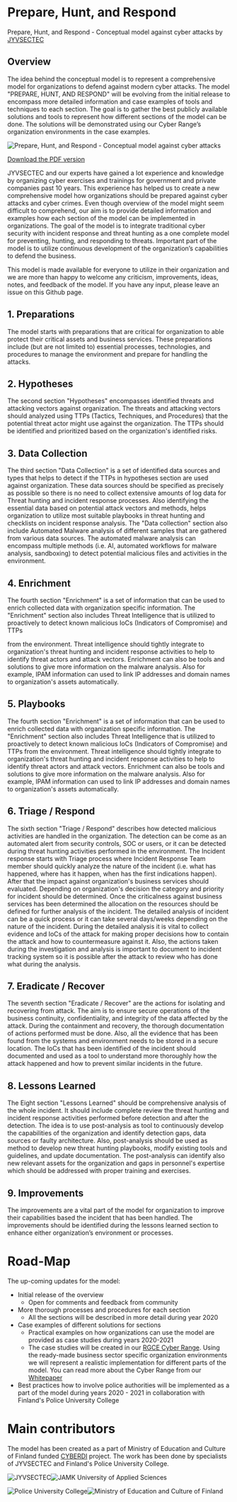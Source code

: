 # Prepare, Hunt, and Respond
Prepare, Hunt, and Respond - Conceptual model against cyber attacks by [JYVSECTEC](https://jyvsectec.fi)

## Overview
The idea behind the conceptual model is to represent a comprehensive model for organizations to defend against modern cyber attacks. The model "PREPARE, HUNT, AND RESPOND" will be evolving from the initial release to encompass more detailed information and case examples of tools and techniques to each section. The goal is to gather the best publicly available solutions and tools to represent how different sections of the model can be done. The solutions will be demonstrated using our Cyber Range’s organization environments in the case examples.

![Prepare, Hunt, and Respond - Conceptual model against cyber attacks](https://github.com/JYVSECTEC/PHR-model/raw/master/images/Prepare_Hunt_Respond.png "Prepare, Hunt, and Respond - Conceptual model against cyber attacks")

[Download the PDF version](https://github.com/JYVSECTEC/PHR-model/raw/master/Prepare_Hunt_Respond_Poster.pdf)

JYVSECTEC and our experts have gained a lot experience and knowledge by organizing cyber exercises and trainings for government and private companies past 10 years. This experience has helped us to create a new comprehensive model how organizations should be prepared against cyber attacks and cyber crimes. Even though overview of the model might seem difficult to comprehend, our aim is to provide detailed information and examples how each section of the model can be implemented in organizations. The goal of the model is to integrate traditional cyber security with incident response and threat hunting as a one complete model for preventing, hunting, and responding to threats. Important part of the model is to utilize continuous development of the organization’s capabilities to defend the business.

This model is made available for everyone to utilize in their organization and we are more than happy to welcome any criticism, improvements, ideas, notes, and feedback of the model. If you have any input, please leave an issue on this Github page.

## 1. Preparations
The model starts with preparations that are critical for organization to able protect their critical assets and business services. These preparations include (but are not limited to) essential processes, technologies, and procedures to manage the environment and prepare for handling the attacks.

## 2. Hypotheses
The second section "Hypotheses" encompasses identified threats and attacking vectors against organization. The threats and attacking vectors should analyzed using TTPs (Tactics, Techniques, and Procedures) that the potential threat actor might use against the organization. The TTPs should be identified and prioritized based on the organization's identified risks.

## 3. Data Collection
The third section "Data Collection" is a set of identified data sources and types that helps to detect if the TTPs in hypotheses section are used against organization. These data sources should be specified as precisely as possible so there is no need to collect extensive amounts of log data for Threat hunting and incident response processes. Also identifying the essential data based on potential attack vectors and methods, helps organization to utilize most suitable playbooks in threat hunting and checklists on incident response analysis. The "Data collection" section also include Automated Malware analysis of different samples that are gathered from various data sources. The automated malware analysis can encompass multiple methods (i.e. AI, automated workflows for malware analysis, sandboxing) to detect potential malicious files and activities in the environment.

## 4. Enrichment
The fourth section "Enrichment" is a set of information that can be used to enrich collected data with organization specific information. The "Enrichment" section also includes Threat Intelligence that is utilized to proactively to detect known malicious IoCs (Indicators of Compromise) and TTPs

from the environment. Threat intelligence should tightly integrate to organization's threat hunting and incident response activities to help to identify threat actors and attack vectors. Enrichment can also be tools and solutions to give more information on the malware analysis. Also for example, IPAM information can used to link IP addresses and domain names to organization's assets automatically.

## 5. Playbooks
The fourth section "Enrichment" is a set of information that can be used to enrich collected data with organization specific information. The "Enrichment" section also includes Threat Intelligence that is utilized to proactively to detect known malicious IoCs (Indicators of Compromise) and TTPs from the environment. Threat intelligence should tightly integrate to organization's threat hunting and incident response activities to help to identify threat actors and attack vectors. Enrichment can also be tools and solutions to give more information on the malware analysis. Also for example, IPAM information can used to link IP addresses and domain names to organization's assets automatically.

## 6. Triage / Respond
The sixth section "Triage / Respond" describes how detected malicious activities are handled in the organization. The detection can be come as an automated alert from security controls, SOC or users, or it can be detected during threat hunting activities performed in the environment. The Incident response starts with Triage process where Incident Response Team member should quickly analyze the nature of the incident (i.e. what has happened, where has it happen, when has the first indications happen). After that the impact against organization's business services should evaluated. Depending on organization's decision the category and priority for incident should be determined. Once the criticalness against business services has been determined the allocation on the resources should be defined for further analysis of the incident. The detailed analysis of incident can be a quick process or it can take several days/weeks depending on the nature of the incident. During the detailed analysis it is vital to collect evidence and IoCs of the attack for making proper decisions how to contain the attack and how to countermeasure against it. Also, the actions taken during the investigation and analysis is important to document to incident tracking system so it is possible after the attack to review who has done what during the analysis.

## 7. Eradicate / Recover
The seventh section "Eradicate / Recover" are the actions for isolating and recovering from attack. The aim is to ensure secure operations of the business continuity, confidentiality, and integrity of the data affected by the attack. During the containment and recovery, the thorough documentation of actions performed must be done. Also, all the evidence that has been found from the systems and environment needs to be stored in a secure location. The IoCs that has been identified of the incident should documented and used as a tool to understand more thoroughly how the attack happened and how to prevent similar incidents in the future.

## 8. Lessons Learned
The Eight section "Lessons Learned" should be comprehensive analysis of the whole incident. It should include complete review the threat hunting and incident response activities performed before detection and after the detection. The idea is to use post-analysis as tool to continuously develop the capabilities of the organization and identify detection gaps, data sources or faulty architecture. Also, post-analysis should be used as method to develop new threat hunting playbooks, modify existing tools and guidelines, and update documentation. The post-analysis can identify also new relevant assets for the organization and gaps in personnel's expertise which should be addressed with proper training and exercises.

## 9. Improvements
The improvements are a vital part of the model for organization to improve their capabilities based the incident that has been handled. The improvements should be identified during the lessons learned section to enhance either organization’s environment or processes.

# Road-Map
The up-coming updates for the model:
- Initial release of the overview
  - Open for comments and feedback from community
- More thorough processes and procedures for each section
  - All the sections will be described in more detail during year 2020
- Case examples of different solutions for sections
  - Practical examples on how organizations can use the model are provided as case studies during years 2020-2021
  - The case studies will be created in our [RGCE Cyber Range](https://jyvsectec.fi/cyber-range/overview/). Using the ready-made business sector specific organization environments we will represent a realistic implementation for  different parts of the model. You can read more about the Cyber Range from our [Whitepaper](https://jyvsectec.fi/wp-content/uploads/2018/10/JYVSECTEC-cyber-range.pdf)
- Best practices how to involve police authorities will be implemented as a part of the model during years 2020 - 2021 in collaboration with Finland's Police University College

# Main contributors
The model has been created as a part of Ministry of Education and Culture of Finland funded [CYBERDI](https://jyvsectec.fi/2018/10/cyberdi/) project. The work has been done by specialists of JYVSECTEC and Finland's Police University College.

![JYVSECTEC](/images/JYVSECTEC-logo2.png)![JAMK University of Applied Sciences](/images/jamk-logo1.png "JAMK")

![Police University College](/images/polamk-logo1.png "Police University College")![Ministry of Education and Culture of Finland](https://github.com/JYVSECTEC/PHR-model/raw/master/images/OKM-logo1.png "Ministry of Education and Culture of Finland")
